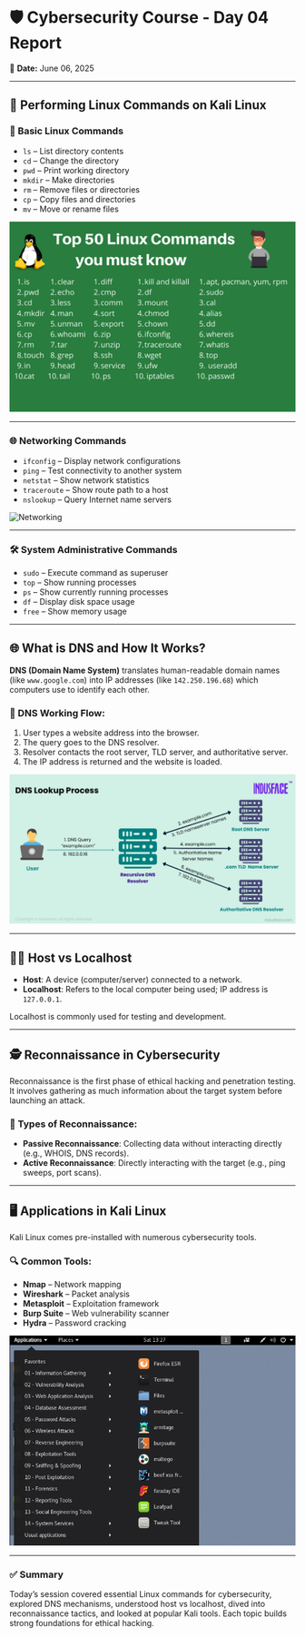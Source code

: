 # 🛡️ Cybersecurity Course - Day 04 Report  

📅 **Date:** June 06, 2025  

---

## 🔧 Performing Linux Commands on Kali Linux

### 📌 Basic Linux Commands
- `ls` – List directory contents
- `cd` – Change the directory
- `pwd` – Print working directory
- `mkdir` – Make directories
- `rm` – Remove files or directories
- `cp` – Copy files and directories
- `mv` – Move or rename files

![Basic Commands](basiclinuxcommand.png)

---

### 🌐 Networking Commands
- `ifconfig` – Display network configurations
- `ping` – Test connectivity to another system
- `netstat` – Show network statistics
- `traceroute` – Show route path to a host
- `nslookup` – Query Internet name servers

![Networking](networkingcommand.png)

---

### 🛠️ System Administrative Commands
- `sudo` – Execute command as superuser
- `top` – Show running processes
- `ps` – Show currently running processes
- `df` – Display disk space usage
- `free` – Show memory usage

---

## 🌐 What is DNS and How It Works?

**DNS (Domain Name System)** translates human-readable domain names (like `www.google.com`) into IP addresses (like `142.250.196.68`) which computers use to identify each other.

### 🔄 DNS Working Flow:
1. User types a website address into the browser.
2. The query goes to the DNS resolver.
3. Resolver contacts the root server, TLD server, and authoritative server.
4. The IP address is returned and the website is loaded.

![DNS Flow](dns.png)

---

## 🧑‍💻 Host vs Localhost

- **Host**: A device (computer/server) connected to a network.
- **Localhost**: Refers to the local computer being used; IP address is `127.0.0.1`.

Localhost is commonly used for testing and development.

---

## 🕵️ Reconnaissance in Cybersecurity

Reconnaissance is the first phase of ethical hacking and penetration testing. It involves gathering as much information about the target system before launching an attack.

### 🧰 Types of Reconnaissance:
- **Passive Reconnaissance**: Collecting data without interacting directly (e.g., WHOIS, DNS records).
- **Active Reconnaissance**: Directly interacting with the target (e.g., ping sweeps, port scans).

---

## 🖥️ Applications in Kali Linux

Kali Linux comes pre-installed with numerous cybersecurity tools.

### 🔍 Common Tools:
- **Nmap** – Network mapping
- **Wireshark** – Packet analysis
- **Metasploit** – Exploitation framework
- **Burp Suite** – Web vulnerability scanner
- **Hydra** – Password cracking

![Kali Tools](kalitools.png)

---

### ✅ Summary
Today’s session covered essential Linux commands for cybersecurity, explored DNS mechanisms, understood host vs localhost, dived into reconnaissance tactics, and looked at popular Kali tools. Each topic builds strong foundations for ethical hacking.

